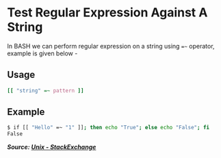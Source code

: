 # Test Regular Expression Against A String

In BASH we can perform regular expression on a string using `=~` operator, example is given below -

## Usage

```bash
[[ "string" =~ pattern ]]
```

## Example

```bash
$ if [[ "Hello" =~ "1" ]]; then echo "True"; else echo "False"; fi
False
```

**_Source: [Unix - StackExchange](https://unix.stackexchange.com/a/340485)_**

